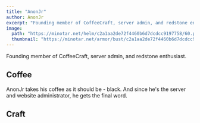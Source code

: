 ```yaml
---
title: "AnonJr"
author: AnonJr
excerpt: "Founding member of CoffeeCraft, server admin, and redstone enthusiast."
image:
  path: "https://minotar.net/helm/c2a1aa2de72f4460b6d7dcdcc9197758/60.png"
  thumbnail: "https://minotar.net/armor/bust/c2a1aa2de72f4460b6d7dcdcc9197758/200.png"
---
```


Founding member of CoffeeCraft, server admin, and redstone enthusiast.

## <i class="fas fa-mug-hot"></i> Coffee
AnonJr takes his coffee as it should be - black. And since he's the server and website administrator, he gets the final word. <i class="far fa-grin-alt"></i>

## <i class="fas fa-building"></i> Craft